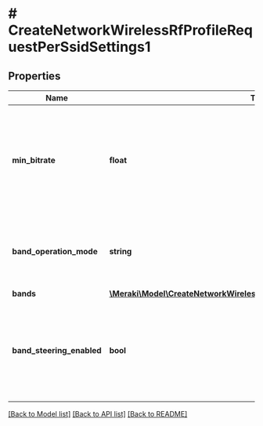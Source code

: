 # # CreateNetworkWirelessRfProfileRequestPerSsidSettings1

## Properties

Name | Type | Description | Notes
------------ | ------------- | ------------- | -------------
**min_bitrate** | **float** | Sets min bitrate (Mbps) of this SSID. Can be one of &#39;1&#39;, &#39;2&#39;, &#39;5.5&#39;, &#39;6&#39;, &#39;9&#39;, &#39;11&#39;, &#39;12&#39;, &#39;18&#39;, &#39;24&#39;, &#39;36&#39;, &#39;48&#39; or &#39;54&#39;. | [optional]
**band_operation_mode** | **string** | Choice between &#39;dual&#39;, &#39;2.4ghz&#39;, &#39;5ghz&#39;, &#39;6ghz&#39; or &#39;multi&#39;. | [optional]
**bands** | [**\Meraki\Model\CreateNetworkWirelessRfProfileRequestApBandSettingsBands**](CreateNetworkWirelessRfProfileRequestApBandSettingsBands.md) |  | [optional]
**band_steering_enabled** | **bool** | Steers client to most open band between 2.4 GHz and 5 GHz. Can be either true or false. | [optional]

[[Back to Model list]](../../README.md#models) [[Back to API list]](../../README.md#endpoints) [[Back to README]](../../README.md)
